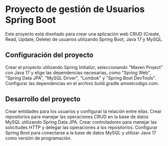 # Proyecto de gestión de Usuarios Spring Boot
Este proyecto está diseñado para crear una aplicación web CRUD (Create, Read, Update, Delete) de usuarios utilizando Spring Boot, Java 17 y MySQL.

## Configuración del proyecto

Crear el proyecto utilizando Spring Initializr, seleccionando "Maven Project" con Java 17 y elige las dependencias necesarias, como "Spring Web", "Spring Data JPA", "MySQL Driver", "Lombok" y "Spring Boot DevTools".
Configurar las dependencias en el archivo build.gradle amoelcodigo.com.

## Desarrollo del proyecto

Crear entidades para los usuarios y configurar la relación entre ellas.
Crear repositorios para manejar las operaciones CRUD en la base de datos MySQL utilizando Spring Data JPA.
Crear controladores para manejar las solicitudes HTTP y delegar las operaciones a los repositorios.
Configurar Spring Boot para conectarse a la base de datos MySQL y utilizar Java 17 como versión de programación.
